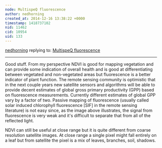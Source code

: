 ```yaml
---
node: MultispeQ fluorescence
author: nedhorning
created_at: 2014-12-16 13:38:22 +0000
timestamp: 1418737102
nid: 11462
cid: 10954
uid: 133
---
```




[nedhorning](../profile/nedhorning) replying to: [MultispeQ fluorescence](../notes/cfastie/12-15-2014/multispeq-fluorescence)

----
Good stuff. From my perspective NDVI is good for mapping vegetation and can provide some indication of overall health and is good at differentiating between vegetated and non-vegetated areas but fluorescence is a better indicator of plant function. The remote sensing community is optimistic that in the next couple years new satellite sensors and algorithms will be able to provide decent estimates of global gross primary productivity (GPP) based on fluorescence measurements. Currently different estimates of global GPP vary by a factor of two. Passive mapping of fluorescence (usually called solar induced chlorophyll fluorescence [SIF] in the remote sensing literature) is not easy since, as the image above illustrates, the signal from fluorescence is very weak and it's difficult to separate that from all of the reflected light.

NDVI can still be useful at close range but it is quite different from coarse resolution satellite images. At close range a single pixel might fall entirely on a leaf but from satellite the pixel is a mix of leaves, branches, soil, shadows. 